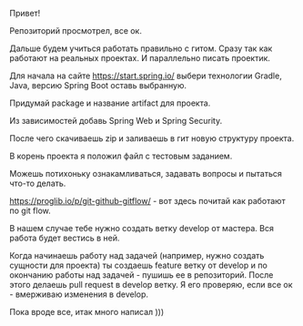 Привет!

Репозиторий просмотрел, все ок. 

Дальше будем учиться работать правильно с гитом. Сразу так как работают на реальных проектах.
И параллельно писать проектик.

Для начала на сайте https://start.spring.io/ выбери технологии Gradle, Java, версию Spring Boot оставь выбранную.

Придумай package и название artifact для проекта.

Из зависимостей добавь Spring Web и Spring Security.

После чего скачиваешь zip и заливаешь в гит новую структуру проекта.

В корень проекта я положил файл с тестовым заданием.

Можешь потихоньку ознакамливаться, задавать вопросы и пытаться что-то делать.

https://proglib.io/p/git-github-gitflow/ - вот здесь почитай как работают по git flow.

В нашем случае тебе нужно создать ветку develop от мастера. Вся работа будет вестись в ней.

Когда начинаешь работу над задачей (например, нужно создать сущности для проекта) ты создаешь feature ветку от develop
и по окончанию работы над задачей - пушишь ее в репозиторий. После этого делаешь pull request в develop ветку. Я его проверяю, 
если все ок - вмерживаю изменения в develop.

Пока вроде все, итак много написал )))